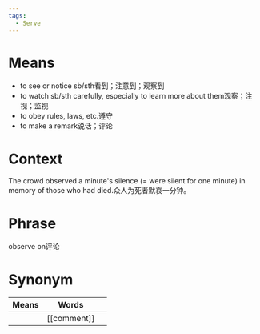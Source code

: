 ```yaml
---
tags:
  - Serve
---
```

# Means
- to see or notice sb/sth看到；注意到；观察到
- to watch sb/sth carefully, especially to learn more about them观察；注视；监视
- to obey rules, laws, etc.遵守
- to make a remark说话；评论
# Context
The crowd observed a minute's silence (= were silent for one minute) in memory of those who had died.众人为死者默哀一分钟。
# Phrase
observe on评论
# Synonym
| Means | Words       |     |
| ----- | ----------- | --- |
|       | [[comment]] |     |

